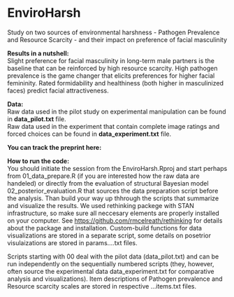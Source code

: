 # EnviroHarsh
Study on two sources of environmental harshness - Pathogen Prevalence and Resource Scarcity - and their impact on preference of facial masculinity

**Results in a nutshell:** <br>
Slight preference for facial masculinity in long-term male partners is the baseline that can be reinforced by high resource scarcity. High pathogen prevalence is the game changer that elicits preferences for higher facial femininity. Rated formidability and healthiness (both higher in masculinized faces) predict facial attractiveness.

**Data:** <br>
Raw data used in the pilot study on experimental manipulation can be found in **data_pilot.txt** file.\
Raw data used in the experiment that contain complete image ratings and forced choices can be found in **data_experiment.txt** file.

**You can track the preprint here:**

**How to run the code:**<br>
You should initiate the session from the EnviroHarsh.Rproj and start perhaps from 01_data_prepare.R (if you are interested how the raw data are handeled) or directly from the evaluation of structural Bayesian model 02_posterior_evaluation.R that sources the data preparation script before the analysis. Than build your way up thhrough the scripts that summarize and visualize the results. We used rethinking packege with STAN infrastructure, so make sure all neccesary elements are properly installed on your computer. See https://github.com/rmcelreath/rethinking for details about the package and installation. Custom-build functions for data visualizations are stored in a separate script, some details on posetrior visulaizations are stored in params....txt files.

Scripts starting with 00 deal with the pilot data (data_pilot.txt) and can be run independently on the sequentially numbered scripts (they, however, often source the experimental data data_experiment.txt for comparative analysis and visualizations). Item descriptions of Pathogen prevalence and Resource scarcity scales are stored in respective ...items.txt files.


